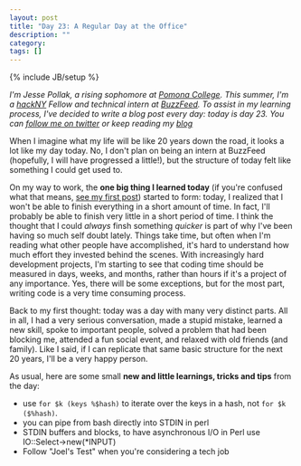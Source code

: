 ```yaml
---
layout: post
title: "Day 23: A Regular Day at the Office"
description: ""
category: 
tags: []
---
```

{% include JB/setup %}

*I'm Jesse Pollak, a rising sophomore at [Pomona College](http://pomona.edu). This summer, I'm a [hackNY](http://hackny.org) Fellow and technical intern at [BuzzFeed](http://buzzfeed.com). To assist in my learning process, I've decided to write a blog post every day: today is day 23. You can [follow me on twitter](http://twitter.com/jessepollak) or keep reading my [blog](http://jessepollak.me)*

When I imagine what my life will be like 20 years down the road, it looks a lot like my day today. No, I don't plan on being an intern at BuzzFeed (hopefully, I will have progressed a little!), but the structure of today felt like something I could get used to.

On my way to work, the **one big thing I learned today** (if you're confused what that means, [see my first post](http://jpollak92.github.com/2012/05/21/day-1-dont-be-afraid-to-ask-questions/)) started to form: today, I realized that I won't be able to finish everything in a short amount of time. In fact, I'll probably be able to finish very little in a short period of time. I think the thought that I could *always* finsh something *quicker* is part of why I've been having so much self doubt lately. Things take time, but often when I'm reading what other people have accomplished, it's hard to understand how much effort they invested behind the scenes. With increasingly hard development projects, I'm starting to see that coding time should be measured in days, weeks, and months, rather than hours if it's a project of any importance. Yes, there will be some exceptions, but for the most part, writing code is a very time consuming process.

Back to my first thought: today was a day with many very distinct parts. All in all, I had a very serious conversation, made a stupid mistake, learned a new skill, spoke to important people, solved a problem that had been blocking me, attended a fun social event, and relaxed with old friends (and family). Like I said, if I can replicate that same basic structure for the next 20 years, I'll be a very happy person.

As usual, here are some small **new and little learnings, tricks and tips** from the day:

* use `for $k (keys %$hash)` to iterate over the keys in a hash, not `for $k ($%hash)`.
* you can pipe from bash directly into STDIN in perl
* STDIN buffers and blocks, to have asynchronous I/O in Perl use IO::Select->new(\*INPUT)
* Follow "Joel's Test" when you're considering a tech job
